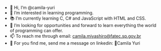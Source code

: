 - 👋 Hi, I’m @camila-yuri
- 👀 I’m interested in learning programming.
- 📚 I’m currently learning C, C# and JavaScript with HTML and CSS.
- 🌱 I’m looking for opportunities and forward to learn everything the world of programming can offer.
- 📫 To reach me through email: camila.miyashiro@fatec.sp.gov.br
- 📲 For you find me, send me a message on linkedin: 📑Camila Yuri

<!---
camila-yuri/camila-yuri is a ✨ special ✨ repository because its `README.md` (this file) appears on your GitHub profile.
You can click the Preview link to take a look at your changes.
--->
